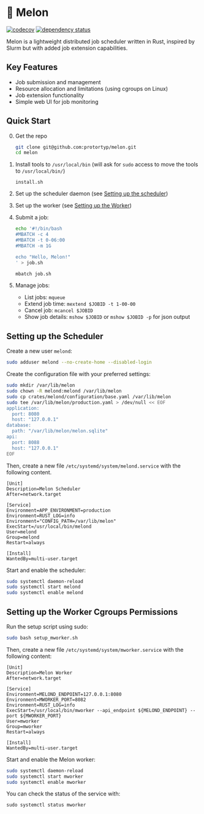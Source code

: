 # 🍉 Melon

[![codecov](https://codecov.io/github/protortyp/melon/graph/badge.svg?token=O0IPLF902F)](https://codecov.io/github/protortyp/melon)
[![dependency status](https://deps.rs/repo/github/protortyp/melon/status.svg)](https://deps.rs/repo/github/protortyp/melon)

Melon is a lightweight distributed job scheduler written in Rust, inspired by Slurm but with added job extension capabilities.

## Key Features

- Job submission and management
- Resource allocation and limitations (using cgroups on Linux)
- Job extension functionality
- Simple web UI for job monitoring

## Quick Start

0. Get the repo

   ```bash
   git clone git@github.com:protortyp/melon.git
   cd melon
   ```

1. Install tools to `/usr/local/bin` (will ask for `sudo` access to move the tools to `/usr/local/bin/`)

   ```
   install.sh
   ```

2. Set up the scheduler daemon (see [Setting up the scheduler](#setting-up-the-scheduler))

3. Set up the worker (see [Setting up the Worker](#setting-up-the-worker-cgroups-permissions))

4. Submit a job:

   ```bash
   echo '#!/bin/bash
   #MBATCH -c 4
   #MBATCH -t 0-06:00
   #MBATCH -m 1G

   echo "Hello, Melon!"
   ' > job.sh

   mbatch job.sh
   ```

5. Manage jobs:
   - List jobs: `mqueue`
   - Extend job time: `mextend $JOBID -t 1-00-00`
   - Cancel job: `mcancel $JOBID`
   - Show job details: `mshow $JOBID` or `mshow $JOBID -p` for json output

## Setting up the Scheduler

Create a new user `melond`:

```bash
sudo adduser melond --no-create-home --disabled-login
```

Create the configuration file with your preferred settings:

```bash
sudo mkdir /var/lib/melon
sudo chown -R melond:melond /var/lib/melon
sudo cp crates/melond/configuration/base.yaml /var/lib/melon
sudo tee /var/lib/melon/production.yaml > /dev/null << EOF
application:
  port: 8080
  host: "127.0.0.1"
database:
  path: "/var/lib/melon/melon.sqlite"
api:
  port: 8088
  host: "127.0.0.1"
EOF
```

Then, create a new file `/etc/systemd/system/melond.service` with the following content.

```
[Unit]
Description=Melon Scheduler
After=network.target

[Service]
Environment=APP_ENVIRONMENT=production
Environment=RUST_LOG=info
Environment="CONFIG_PATH=/var/lib/melon"
ExecStart=/usr/local/bin/melond
User=melond
Group=melond
Restart=always

[Install]
WantedBy=multi-user.target
```

Start and enable the scheduler:

```bash
sudo systemctl daemon-reload
sudo systemctl start melond
sudo systemctl enable melond
```

## Setting up the Worker Cgroups Permissions

Run the setup script using sudo:

```bash
sudo bash setup_mworker.sh
```

Then, create a new file `/etc/systemd/system/mworker.service` with the following content:

```
[Unit]
Description=Melon Worker
After=network.target

[Service]
Environment=MELOND_ENDPOINT=127.0.0.1:8080
Environment=MWORKER_PORT=8082
Environment=RUST_LOG=info
ExecStart=/usr/local/bin/mworker --api_endpoint ${MELOND_ENDPOINT} --port ${MWORKER_PORT}
User=mworker
Group=mworker
Restart=always

[Install]
WantedBy=multi-user.target
```

Start and enable the Melon worker:

```bash
sudo systemctl daemon-reload
sudo systemctl start mworker
sudo systemctl enable mworker
```

You can check the status of the service with:

```
sudo systemctl status mworker
```
